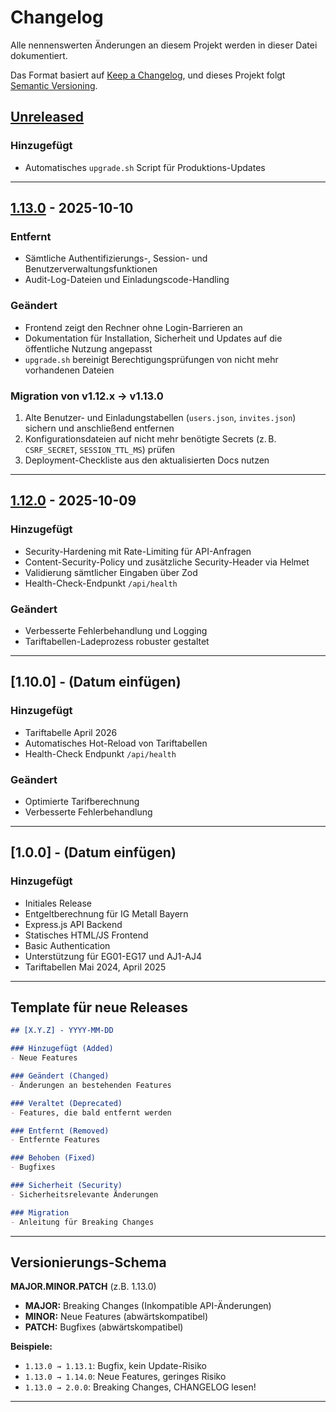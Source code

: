 # Changelog

Alle nennenswerten Änderungen an diesem Projekt werden in dieser Datei dokumentiert.

Das Format basiert auf [Keep a Changelog](https://keepachangelog.com/de/1.0.0/),
und dieses Projekt folgt [Semantic Versioning](https://semver.org/lang/de/).

## [Unreleased]

### Hinzugefügt
- Automatisches `upgrade.sh` Script für Produktions-Updates

---

## [1.13.0] - 2025-10-10

### Entfernt
- Sämtliche Authentifizierungs-, Session- und Benutzerverwaltungsfunktionen
- Audit-Log-Dateien und Einladungscode-Handling

### Geändert
- Frontend zeigt den Rechner ohne Login-Barrieren an
- Dokumentation für Installation, Sicherheit und Updates auf die öffentliche Nutzung angepasst
- `upgrade.sh` bereinigt Berechtigungsprüfungen von nicht mehr vorhandenen Dateien

### Migration von v1.12.x → v1.13.0
1. Alte Benutzer- und Einladungstabellen (`users.json`, `invites.json`) sichern und anschließend entfernen
2. Konfigurationsdateien auf nicht mehr benötigte Secrets (z. B. `CSRF_SECRET`, `SESSION_TTL_MS`) prüfen
3. Deployment-Checkliste aus den aktualisierten Docs nutzen

---

## [1.12.0] - 2025-10-09

### Hinzugefügt
- Security-Hardening mit Rate-Limiting für API-Anfragen
- Content-Security-Policy und zusätzliche Security-Header via Helmet
- Validierung sämtlicher Eingaben über Zod
- Health-Check-Endpunkt `/api/health`

### Geändert
- Verbesserte Fehlerbehandlung und Logging
- Tariftabellen-Ladeprozess robuster gestaltet

---

## [1.10.0] - (Datum einfügen)

### Hinzugefügt
- Tariftabelle April 2026
- Automatisches Hot-Reload von Tariftabellen
- Health-Check Endpunkt `/api/health`

### Geändert
- Optimierte Tarifberechnung
- Verbesserte Fehlerbehandlung

---

## [1.0.0] - (Datum einfügen)

### Hinzugefügt
- Initiales Release
- Entgeltberechnung für IG Metall Bayern
- Express.js API Backend
- Statisches HTML/JS Frontend
- Basic Authentication
- Unterstützung für EG01-EG17 und AJ1-AJ4
- Tariftabellen Mai 2024, April 2025

---

## Template für neue Releases

```markdown
## [X.Y.Z] - YYYY-MM-DD

### Hinzugefügt (Added)
- Neue Features

### Geändert (Changed)
- Änderungen an bestehenden Features

### Veraltet (Deprecated)
- Features, die bald entfernt werden

### Entfernt (Removed)
- Entfernte Features

### Behoben (Fixed)
- Bugfixes

### Sicherheit (Security)
- Sicherheitsrelevante Änderungen

### Migration
- Anleitung für Breaking Changes
```

---

## Versionierungs-Schema

**MAJOR.MINOR.PATCH** (z.B. 1.13.0)

- **MAJOR:** Breaking Changes (Inkompatible API-Änderungen)
- **MINOR:** Neue Features (abwärtskompatibel)
- **PATCH:** Bugfixes (abwärtskompatibel)

**Beispiele:**
- `1.13.0 → 1.13.1`: Bugfix, kein Update-Risiko
- `1.13.0 → 1.14.0`: Neue Features, geringes Risiko
- `1.13.0 → 2.0.0`: Breaking Changes, CHANGELOG lesen!

---

[Unreleased]: https://github.com/Doerkidoerk/entgeltrechnerigmby/compare/v1.13.0...HEAD
[1.13.0]: https://github.com/Doerkidoerk/entgeltrechnerigmby/releases/tag/v1.13.0
[1.12.0]: https://github.com/Doerkidoerk/entgeltrechnerigmby/releases/tag/v1.12.0
